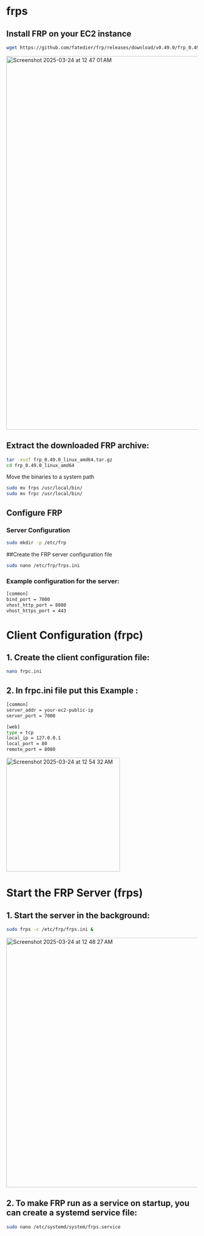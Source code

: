 # frps
## Install FRP on your EC2 instance
~~~bash
wget https://github.com/fatedier/frp/releases/download/v0.49.0/frp_0.49.0_linux_amd64.tar.gz
~~~

<img width="982" alt="Screenshot 2025-03-24 at 12 47 01 AM" src="https://github.com/user-attachments/assets/8e9b9715-2ca0-4cec-873e-29bf75105c7b" />

## Extract the downloaded FRP archive:
~~~bash
tar -xvzf frp_0.49.0_linux_amd64.tar.gz
cd frp_0.49.0_linux_amd64
~~~

Move the binaries to a system path
~~~bash
sudo mv frps /usr/local/bin/
sudo mv frpc /usr/local/bin/
~~~
## Configure FRP

### Server Configuration
~~~bash
sudo mkdir -p /etc/frp
~~~
##Create the FRP server configuration file
~~~bash
sudo nano /etc/frp/frps.ini
~~~
### Example configuration for the server:
~~~bash
[common]
bind_port = 7000
vhost_http_port = 8080
vhost_https_port = 443
~~~
# Client Configuration (frpc)

## 1. Create the client configuration file:
~~~bash
nano frpc.ini
~~~
## 2. In frpc.ini file put this Example :
~~~bash
[common]
server_addr = your-ec2-public-ip
server_port = 7000

[web]
type = tcp
local_ip = 127.0.0.1
local_port = 80
remote_port = 8080
~~~

<img width="299" alt="Screenshot 2025-03-24 at 12 54 32 AM" src="https://github.com/user-attachments/assets/ce7d7027-3e37-42b8-825d-4f984a807171" />

# Start the FRP Server (frps)
## 1. Start the server in the background:
~~~bash
sudo frps -c /etc/frp/frps.ini &
~~~
<img width="656" alt="Screenshot 2025-03-24 at 12 48 27 AM" src="https://github.com/user-attachments/assets/39fed422-9567-4ca5-bca9-7a212ebf9ac9" />

## 2. To make FRP run as a service on startup, you can create a systemd service file:
~~~bash
sudo nano /etc/systemd/system/frps.service
~~~

